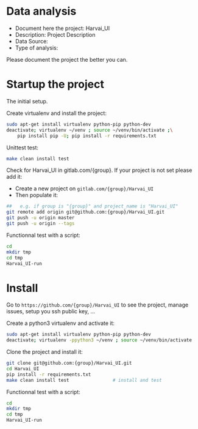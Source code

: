 # Data analysis
- Document here the project: Harvai_UI
- Description: Project Description
- Data Source:
- Type of analysis:

Please document the project the better you can.

# Startup the project

The initial setup.

Create virtualenv and install the project:
```bash
sudo apt-get install virtualenv python-pip python-dev
deactivate; virtualenv ~/venv ; source ~/venv/bin/activate ;\
    pip install pip -U; pip install -r requirements.txt
```

Unittest test:
```bash
make clean install test
```

Check for Harvai_UI in gitlab.com/{group}.
If your project is not set please add it:

- Create a new project on `gitlab.com/{group}/Harvai_UI`
- Then populate it:

```bash
##   e.g. if group is "{group}" and project_name is "Harvai_UI"
git remote add origin git@github.com:{group}/Harvai_UI.git
git push -u origin master
git push -u origin --tags
```

Functionnal test with a script:

```bash
cd
mkdir tmp
cd tmp
Harvai_UI-run
```

# Install

Go to `https://github.com/{group}/Harvai_UI` to see the project, manage issues,
setup you ssh public key, ...

Create a python3 virtualenv and activate it:

```bash
sudo apt-get install virtualenv python-pip python-dev
deactivate; virtualenv -ppython3 ~/venv ; source ~/venv/bin/activate
```

Clone the project and install it:

```bash
git clone git@github.com:{group}/Harvai_UI.git
cd Harvai_UI
pip install -r requirements.txt
make clean install test                # install and test
```
Functionnal test with a script:

```bash
cd
mkdir tmp
cd tmp
Harvai_UI-run
```
